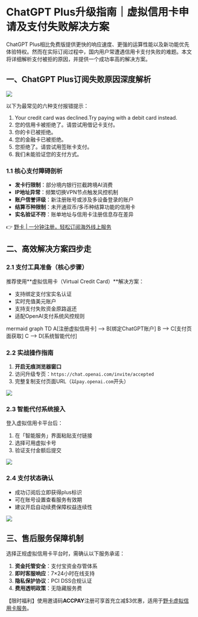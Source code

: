 # ChatGPT Plus升级指南｜虚拟信用卡申请及支付失败解决方案

ChatGPT Plus相比免费版提供更快的响应速度、更强的运算性能以及新功能优先体验特权。然而在实际订阅过程中，国内用户常遭遇信用卡支付失败的难题。本文将详细解析支付被拒的原因，并提供一个成功率高的解决方案。

## 一、ChatGPT Plus订阅失败原因深度解析
![](https://bbtdd.com/wp-content/uploads/img/7704222375767.webp)

以下为最常见的六种支付报错提示：
1. Your credit card was declined.Try paying with a debit card instead.
2. 您的信用卡被拒绝了。请尝试用借记卡支付。
3. 你的卡已被拒绝。
4. 您的金融卡已被拒绝。
5. 您拒绝了。请尝试用签账卡支付。
6. 我们未能验证您的支付方式。

### 1.1 核心支付障碍剖析
- **发卡行限制**：部分境内银行拦截跨境AI消费
- **IP地址异常**：频繁切换VPN节点触发风控机制
- **账户信誉评级**：新注册账号或涉及多设备登录的账户
- **结算币种限制**：未开通双币/多币种结算功能的信用卡
- **实名验证不符**：账单地址与信用卡注册信息存在差异

👉 [野卡 | 一分钟注册，轻松订阅海外线上服务](https://bbtdd.com/yeka)

## 二、高效解决方案四步走
### 2.1 支付工具准备（核心步骤）
推荐使用**虚拟信用卡（Virtual Credit Card）**解决方案：
- 支持绑定支付宝实名认证
- 实时充值美元账户
- 支持支付失败资金原路返还
- 适配OpenAI支付系统风控规则

mermaid
graph TD
    A[注册虚拟信用卡] --> B[绑定ChatGPT账户]
    B --> C[支付页面获取]
    C --> D[系统智能代付]


### 2.2 实战操作指南
1. **开启无痕浏览器窗口**
2. 访问升级专页：`https://chat.openai.com/invite/accepted`
3. 完整复制支付页面URL（以`pay.openai.com`开头）

![](https://bbtdd.com/wp-content/uploads/img/100249386987107.webp)

### 2.3 智能代付系统接入
登入虚拟信用卡平台后：
1. 在「智能服务」界面粘贴支付链接
2. 选择可用虚拟卡号
3. 验证支付金额后提交

![](https://bbtdd.com/wp-content/uploads/img/75182605.webp)

### 2.4 支付状态确认
- 成功订阅后立即获得plus标识
- 可在账号设置查看服务有效期
- 建议开启自动续费保障权益连续性

![](https://bbtdd.com/wp-content/uploads/img/157138760700589.webp)

## 三、售后服务保障机制
选择正规虚拟信用卡平台时，需确认以下服务承诺：
1. **资金托管安全**：支付宝资金存管体系
2. **即时客服响应**：7×24小时在线支持
3. **隐私保护协议**：PCI DSS合规认证
4. **费用透明政策**：无隐藏服务费

【限时福利】使用邀请码**ACCPAY**注册可享首充立减$3优惠，适用于[野卡虚拟信用卡服务](https://bbtdd.com/yeka)。